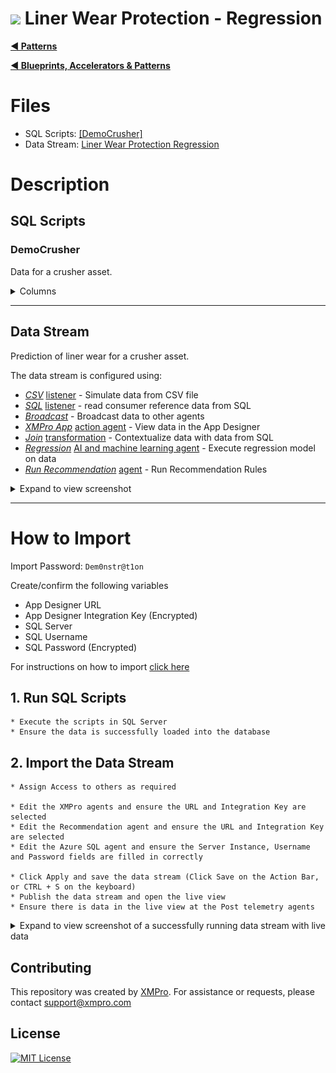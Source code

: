 # <img alternative="XMPro Logo X" width="30px" src="https://xmks.s3.amazonaws.com/2020/X-Blue.png#gh-light-mode-only"> Liner Wear Protection - Regression 

[**◄ Patterns**](https://github.com/XMPro/Blueprints-Accelerators-Patterns/tree/master/Patterns)

[**◄ Blueprints, Accelerators & Patterns**](https://github.com/XMPro/Blueprints-Accelerators-Patterns)

# Files

* SQL Scripts: <a href="https://github.com/XMPro/Blueprints-Accelerators-Patterns/blob/master/Patterns/Machine%20Learning/Liner%20Wear%20Protection%20-%20Regression/SQL%20Scripts/%5BDemoCrusher%5D.sql" target="_blank">[DemoCrusher]</a>
* Data Stream: <a href="https://github.com/XMPro/Blueprints-Accelerators-Patterns/blob/master/Patterns/Machine%20Learning/Liner%20Wear%20Protection%20-%20Regression/Liner Wear%20Protection%20Regression.xuc" target="_blank">Liner Wear Protection Regression</a>


# Description


## SQL Scripts


### DemoCrusher

Data for a crusher asset.

<details>
<summary>Columns</summary>

```
[ID]
,[AssetId]
,[Name]
,[Latitude]
,[Longitude]
,[Live]
,[HealthScore]
,[Location]
```
</details>


<!-- blank line -->
----
<!-- blank line -->


## Data Stream

Prediction of liner wear for a crusher asset.

The data stream is configured using: 

* <a href="https://xmpro.gitbook.io/csv/" target="_blank"><i>CSV</i></a> <a href="https://documentation.xmpro.com/concepts/agent#listeners" target="_blank">listener</a> - Simulate data from CSV file
* <a href="https://xmpro.gitbook.io/azure-sql/" target="_blank"><i>SQL</i></a> <a href="https://documentation.xmpro.com/concepts/agent#listeners" target="_blank">listener</a> - read consumer reference data from SQL
* <a href="https://xmpro.gitbook.io/broadcast/" target="_blank"><i>Broadcast</i></a> - Broadcast data to other agents
* <a href="https://xmpro.gitbook.io/xmpro-app/" target="_blank"><i>XMPro App</i></a> <a href="https://documentation.xmpro.com/concepts/agent#action-agents" target="_blank">action agent</a> - View data in the App Designer
* <a href="https://xmpro.gitbook.io/join/" target="_blank"><i>Join</i></a> <a href="https://documentation.xmpro.com/concepts/agent#transformations" target="_blank">transformation</a> - Contextualize data with data from SQL
* <a href="https://xmpro.gitbook.io/regression/" target="_blank"><i>Regression</i></a> <a href="https://documentation.xmpro.com/concepts/agent#ai-and-machine-learning" target="_blank">AI and machine learning agent</a> - Execute regression model on data
* <a href="https://xmpro.gitbook.io/run-recommendation/" target="_blank"><i>Run Recommendation</i></a> <a href="https://documentation.xmpro.com/concepts/agent#recommendation" target="_blank">agent</a> - Run Recommendation Rules



<details>
  <summary markdown="span">Expand to view screenshot</summary>

![Configured Data Stream](Images/DataStream_01.png)
</details>

<!-- blank line -->
----
<!-- blank line -->


# How to Import
Import Password: `Dem0nstr@t1on`

Create/confirm the following variables
  * App Designer URL
  * App Designer Integration Key (Encrypted)
  * SQL Server
  * SQL Username
  * SQL Password (Encrypted)

For instructions on how to import <a href="https://documentation.xmpro.com/how-tos/import-export-and-clone#importing">click here</a>


## 1. Run SQL Scripts

	* Execute the scripts in SQL Server
	* Ensure the data is successfully loaded into the database


## 2. Import the Data Stream

    * Assign Access to others as required
	
	* Edit the XMPro agents and ensure the URL and Integration Key are selected
	* Edit the Recommendation agent and ensure the URL and Integration Key are selected
	* Edit the Azure SQL agent and ensure the Server Instance, Username and Password fields are filled in correctly

	* Click Apply and save the data stream (Click Save on the Action Bar, or CTRL + S on the keyboard)
	* Publish the data stream and open the live view
	* Ensure there is data in the live view at the Post telemetry agents

<details>
  <summary markdown="span">Expand to view screenshot of a successfully running data stream with live data</summary>

![Running Data Stream](Images/DataStream_Running_01.png) 
</details>


## Contributing
This repository was created by <a href="https://xmpro.com/">XMPro</a>. For assistance or requests, please contact <a href="mailto:support@xmpro.com">support@xmpro.com</a>

## License
[![MIT License](https://img.shields.io/badge/License-MIT-green.svg)](https://choosealicense.com/licenses/mit/)